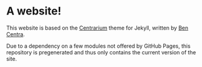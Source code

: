 # A website!

This website is based on the [Centrarium](https://github.com/bencentra/centrarium) theme
for Jekyll, written by [Ben Centra](http://bencentra.com/).

Due to a dependency on a few modules not offered by GitHub Pages, this repository
is pregenerated and thus only contains the current version of the site.